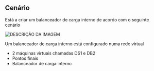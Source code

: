 ## <a name="scenario"></a>Cenário

Está a criar um balanceador de carga interno de acordo com o seguinte cenário

![DESCRIÇÃO DA IMAGEM](./media/load-balancer-get-started-ilb-scenario-include/figure1.png)

Um balanceador de carga interno está configurado numa rede virtual

- 2 máquinas virtuais chamadas DS1 e DB2
- Pontos finais
- Balanceador de carga interno

